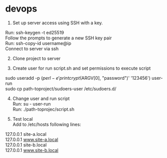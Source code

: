 # devops
1. Set up server access using SSH with a key. <br>

Run: ssh-keygen -t ed25519 <br>
Follow the prompts to generate a new SSH key pair <br>
Run: ssh-copy-id username@ip <br>
Connect to server via ssh <br>

2. Clone project to server <br>

3. Create user for run script.sh and set permissions to execute script<br>

sudo useradd -p $(perl -e 'print crypt($ARGV[0], "password")' '123456') user-run <br>
sudo cp path-toproject/sudoers-user /etc/sudoers.d/

4. Change user and run script <br>
Run: su - user-run <br>
Run: ./path-toprojec/script.sh <br>

5. Test local <br>
Add to /etc/hosts following lines: <br>

127.0.0.1   site-a.local <br>
127.0.0.1   www.site-a.local <br>
127.0.0.1   site-b.local <br>
127.0.0.1   www.site-b.local <br>